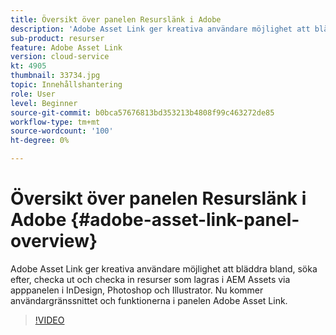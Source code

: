 ```yaml
---
title: Översikt över panelen Resurslänk i Adobe
description: 'Adobe Asset Link ger kreativa användare möjlighet att bläddra bland, söka efter, checka ut och checka in resurser som lagras i AEM Assets via apppanelen i InDesign, Photoshop och Illustrator. Nu kommer användargränssnittet och funktionerna i panelen Adobe Asset Link. '
sub-product: resurser
feature: Adobe Asset Link
version: cloud-service
kt: 4905
thumbnail: 33734.jpg
topic: Innehållshantering
role: User
level: Beginner
source-git-commit: b0bca57676813bd353213b4808f99c463272de85
workflow-type: tm+mt
source-wordcount: '100'
ht-degree: 0%

---
```



# Översikt över panelen Resurslänk i Adobe {#adobe-asset-link-panel-overview}

Adobe Asset Link ger kreativa användare möjlighet att bläddra bland, söka efter, checka ut och checka in resurser som lagras i AEM Assets via apppanelen i InDesign, Photoshop och Illustrator. Nu kommer användargränssnittet och funktionerna i panelen Adobe Asset Link.

>[!VIDEO](https://video.tv.adobe.com/v/33734/?quality=12)
